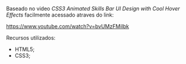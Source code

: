 Baseado no video *CSS3 Animated Skills Bar UI Design with Cool Hover Effects* facilmente acessado atraves do link: 

https://www.youtube.com/watch?v=bvUMzFMiIbk

Recursos utilizados:

- HTML5;
- CSS3;